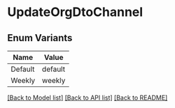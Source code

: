 # UpdateOrgDtoChannel

## Enum Variants

| Name | Value |
|---- | -----|
| Default | default |
| Weekly | weekly |


[[Back to Model list]](../README.md#documentation-for-models) [[Back to API list]](../README.md#documentation-for-api-endpoints) [[Back to README]](../README.md)


